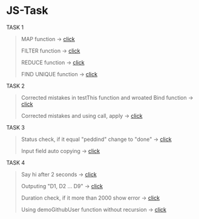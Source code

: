 # JS-Task

TASK 1
> MAP function -> [click](https://jsbin.com/gizetebopa/1/edit?js,console)
>
> FILTER function -> [click](https://jsbin.com/layabanoxu/1/edit?js,console)
>
> REDUCE function -> [click](https://jsbin.com/wixotogasa/4/edit?js,console)
>
> FIND UNIQUE function -> [click](https://jsbin.com/votokuguwe/1/edit?js,console)

TASK 2
>
> Corrected mistakes in testThis function and wroated Bind function -> [click](https://jsbin.com/huviqosata/1/edit?js,console)
>
>Corrected mistakes and using call, apply -> [click](https://jsbin.com/bodogulazo/1/edit?js,console)

TASK 3
> Status check, if it equal "peddind" change to "done" -> [click](https://jsbin.com/casuhecula/1/edit?html,js,console,output)
>
> Input field auto copying -> [click](https://jsbin.com/casuhecula/3/edit?html,js,output)

TASK 4
> Say hi after 2 seconds -> [click](https://jsbin.com/casuhecula/5/edit?html,js,console)
>
> Outputing "D1, D2 ... D9" -> [click](https://jsbin.com/diheyecuco/1/edit?html,js,console)
>
> Duration check, if it more than 2000 show error -> [click](https://jsbin.com/sorigumicu/edit?html,js,console)
> 
> Using demoGithubUser function without recursion -> [click](https://jsbin.com/casuhecula/edit?html,js,console)
